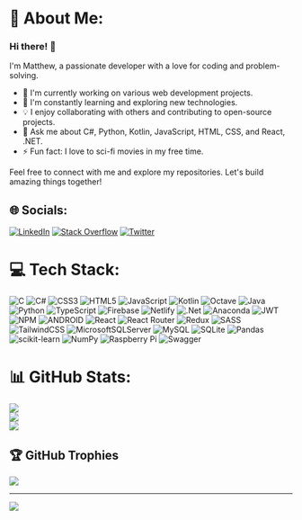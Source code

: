 # 💫 About Me:

### Hi there! 👋

I'm Matthew, a passionate developer with a love for coding and problem-solving.

- 🔭 I'm currently working on various web development projects.
- 🌱 I'm constantly learning and exploring new technologies.
- 💡 I enjoy collaborating with others and contributing to open-source projects.
- 💬 Ask me about C#, Python, Kotlin, JavaScript, HTML, CSS, and React, .NET.
- ⚡ Fun fact: I love to sci-fi movies in my free time.

Feel free to connect with me and explore my repositories. Let's build amazing things together!

<!--🌐 [Personal Website](https://your-website-url.com) | 🐦 [Twitter](https://twitter.com/your-twitter-handle) | 💼 [LinkedIn](https://www.linkedin.com/in/your-linkedin-profile)-->



<!--👋 Hi, friend<br>👀 I’m interested in Project involving languages and frameworks like Python, Kotlin, C#, JavaScript, React, TypeScript, .Net Core<br>🌱 I’m software developer at Innorik Ghana LTD<br>💞️ I’m looking to collaborate on Android App Dev and Web Using .Net Core tools as well Javascript and its frameworks-->


## 🌐 Socials:
[![LinkedIn](https://img.shields.io/badge/LinkedIn-%230077B5.svg?logo=linkedin&logoColor=white)](matthew-oduamafu-42a1551a7) [![Stack Overflow](https://img.shields.io/badge/-Stackoverflow-FE7A16?logo=stack-overflow&logoColor=white)](https://stackoverflow.com/users/19597730) [![Twitter](https://img.shields.io/badge/Twitter-%231DA1F2.svg?logo=Twitter&logoColor=white)](https://twitter.com/Bra_Euler) 

# 💻 Tech Stack:
![C](https://img.shields.io/badge/c-%2300599C.svg?style=for-the-badge&logo=c&logoColor=white) ![C#](https://img.shields.io/badge/c%23-%23239120.svg?style=for-the-badge&logo=c-sharp&logoColor=white) ![CSS3](https://img.shields.io/badge/css3-%231572B6.svg?style=for-the-badge&logo=css3&logoColor=white) ![HTML5](https://img.shields.io/badge/html5-%23E34F26.svg?style=for-the-badge&logo=html5&logoColor=white) ![JavaScript](https://img.shields.io/badge/javascript-%23323330.svg?style=for-the-badge&logo=javascript&logoColor=%23F7DF1E) ![Kotlin](https://img.shields.io/badge/kotlin-%230095D5.svg?style=for-the-badge&logo=kotlin&logoColor=white) ![Octave](https://img.shields.io/badge/OCTAVE-darkblue?style=for-the-badge&logo=octave&logoColor=fcd683) ![Java](https://img.shields.io/badge/java-%23ED8B00.svg?style=for-the-badge&logo=java&logoColor=white) ![Python](https://img.shields.io/badge/python-3670A0?style=for-the-badge&logo=python&logoColor=ffdd54) ![TypeScript](https://img.shields.io/badge/typescript-%23007ACC.svg?style=for-the-badge&logo=typescript&logoColor=white) ![Firebase](https://img.shields.io/badge/firebase-%23039BE5.svg?style=for-the-badge&logo=firebase) ![Netlify](https://img.shields.io/badge/netlify-%23000000.svg?style=for-the-badge&logo=netlify&logoColor=#00C7B7) ![.Net](https://img.shields.io/badge/.NET-5C2D91?style=for-the-badge&logo=.net&logoColor=white) ![Anaconda](https://img.shields.io/badge/Anaconda-%2344A833.svg?style=for-the-badge&logo=anaconda&logoColor=white) ![JWT](https://img.shields.io/badge/JWT-black?style=for-the-badge&logo=JSON%20web%20tokens) ![NPM](https://img.shields.io/badge/NPM-%23000000.svg?style=for-the-badge&logo=npm&logoColor=white) ![ANDROID](https://img.shields.io/badge/android-%2320232a.svg?style=for-the-badge&logo=android&logoColor=%a4c639) ![React](https://img.shields.io/badge/react-%2320232a.svg?style=for-the-badge&logo=react&logoColor=%2361DAFB) ![React Router](https://img.shields.io/badge/React_Router-CA4245?style=for-the-badge&logo=react-router&logoColor=white) ![Redux](https://img.shields.io/badge/redux-%23593d88.svg?style=for-the-badge&logo=redux&logoColor=white) ![SASS](https://img.shields.io/badge/SASS-hotpink.svg?style=for-the-badge&logo=SASS&logoColor=white) ![TailwindCSS](https://img.shields.io/badge/tailwindcss-%2338B2AC.svg?style=for-the-badge&logo=tailwind-css&logoColor=white) ![MicrosoftSQLServer](https://img.shields.io/badge/Microsoft%20SQL%20Sever-CC2927?style=for-the-badge&logo=microsoft%20sql%20server&logoColor=white) ![MySQL](https://img.shields.io/badge/mysql-%2300f.svg?style=for-the-badge&logo=mysql&logoColor=white) ![SQLite](https://img.shields.io/badge/sqlite-%2307405e.svg?style=for-the-badge&logo=sqlite&logoColor=white) ![Pandas](https://img.shields.io/badge/pandas-%23150458.svg?style=for-the-badge&logo=pandas&logoColor=white) ![scikit-learn](https://img.shields.io/badge/scikit--learn-%23F7931E.svg?style=for-the-badge&logo=scikit-learn&logoColor=white) ![NumPy](https://img.shields.io/badge/numpy-%23013243.svg?style=for-the-badge&logo=numpy&logoColor=white) ![Raspberry Pi](https://img.shields.io/badge/-RaspberryPi-C51A4A?style=for-the-badge&logo=Raspberry-Pi) ![Swagger](https://img.shields.io/badge/-Swagger-%23Clojure?style=for-the-badge&logo=swagger&logoColor=white)
# 📊 GitHub Stats:
![](https://github-readme-stats.vercel.app/api?username=Matthew-Oduamafu&theme=city_light&hide_border=false&include_all_commits=true&count_private=true)<br/>
![](https://github-readme-streak-stats.herokuapp.com/?user=Matthew-Oduamafu&theme=city_light&hide_border=false)<br/>
![](https://github-readme-stats.vercel.app/api/top-langs/?username=Matthew-Oduamafu&theme=city_light&hide_border=false&include_all_commits=true&count_private=true&layout=compact)

## 🏆 GitHub Trophies
![](https://github-profile-trophy.vercel.app/?username=Matthew-Oduamafu&theme=flat&no-frame=true&no-bg=false&margin-w=4)

---
[![](https://visitcount.itsvg.in/api?id=Matthew-Oduamafu&icon=0&color=0)](https://visitcount.itsvg.in)

<!-- Proudly created with GPRM ( https://gprm.itsvg.in ) -->

